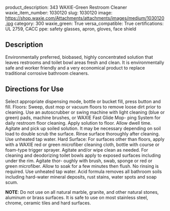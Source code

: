 product_description: 343 WAXIE-Green Restroom Cleaner
waxie_item_number: 1030120
slug: 1030120
image: https://shop.waxie.com/Attachments/attachments/images/medium/1030120.jpg
category: 300
waxie_green: True
versa_compatible: True
certifications: UL 2759, CACC
ppe: safety glasses, apron, gloves, face shield

## Description
Environmentally preferred, biobased, highly concentrated solution that leaves restrooms and toilet bowl areas fresh and clean. It is environmentally safe and worker friendly and a very economical product to replace traditional corrosive bathroom cleaners.

## Directions for Use
Select appropriate dispensing mode, bottle or bucket fill, press button and fill. Floors: Sweep, dust mop or vacuum floors to remove loose dirt prior to cleaning. Use an autoscrubber or swing machine with light cleaning (blue or green) pads, machine brushes, or WAXIE Fast Glide Mop- ping System for daily restroom floor cleaning. Apply solution to floor. Allow dwell time. Agitate and pick up soiled solution. It may be necessary depending on soil load to double scrub the surface. Rinse surface thoroughly after cleaning. Use unheated tap water. Hard Surface: For surfaces other than floors, apply with a WAXIE red or green microfiber cleaning cloth, bottle with course or foam-type trigger sprayer. Agitate and/or wipe clean as needed. For cleaning and deodorizing toilet bowls apply to exposed surfaces including under the rim. Agitate thor- oughly with brush, swab, sponge or red or green microfiber. Allow to soak for a few minutes then flush. No rinsing is required. Use unheated tap water. Acid formula removes all bathroom soils including hard-water mineral deposits, rust stains, water spots and soap scum.

**NOTE**: Do not use on all natural marble, granite, and other natural stones, aluminum or brass surfaces. It is safe to use on most stainless steel, chrome, ceramic tiles and hard surfaces.


